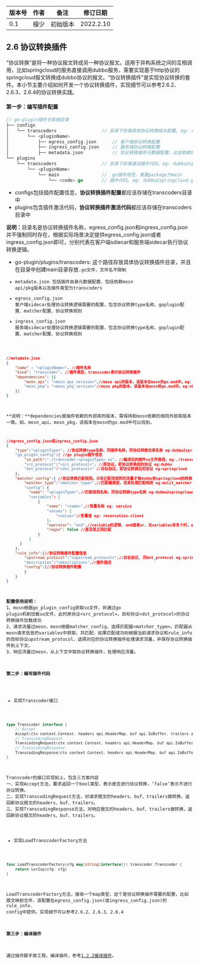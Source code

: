 | **版本号** | **作者** | **备注** | **修订日期** |
| --- | --- | --- | --- |
| 0.1 | 檀少 | 初始版本 | 2022.2.10 |

<a name="LjFmL"></a>
## 2.6 协议转换插件
“协议转换”是将一种协议报文转成另一种协议报文。适用于异构系统之间的互相调用，比如springcloud的服务直接调用dubbo服务，需要实现基于http协议的springcloud报文转换成dubbo协议的报文。“协议转换插件”是实现协议转换的套件。本小节主要介绍如何开发一个协议转换插件，实现细节可以参考2.6.2、2.6.3、2.6.4的协议转换实践。
<a name="oQOJX"></a>
#### 第一步：编写插件配置
```go
// go-plugin插件仓库根目录
├── configs
│   └── transcoders					// 目录下存储具体协议转换相关配置, eg: dubbo2springcloud
│       └── <pluginName>
│           ├── egress_config.json		// 客户端协议转换配置
│           ├── ingress_config.json		// 服务端协议转换配置
│           ├── metadata.json			// 协议转换插件元数据配置，比如依赖版本信息
└── plugins
    └── transcoders					// 目录下存储激活插件代码，eg: dubbo2springcloud
        └── <pluginName>
            └── main				//  go插件规范，需要package为main
                └── <code>.go       // 插件代码, eg: dubbo2springcloud.go
```

- configs包括插件配置信息，**协议转换插件配置**都应该存储在transcoders目录中
- plugins包含插件激活代码，**协议转换插件激活代码**都应该存储在transcoders目录中

**说明：**<pluginName>目录名是协议转换插件名称，egress_config.json和ingress_config.json 并不强制同时存在，根据实际场景决定提供egress_config.json或者ingress_config.json即可，分别代表在客户端sdiecar和服务端sidecar执行协议转换逻辑。

- go-plugin/plugins/transcoders: 这个路径存放具体协议转换插件目录，并且在目录中创建main目录存放<code>.go文件，文件名不限制
- metadata.json 包括插件自身元数据配置，包括依赖mosn api/pkg版本以及插件类型为transcoders
- egress_config.json 客户端sidecar处理协议转换逻辑需要的配置，包含协议转换type名称、goplugin配置、matcher配置、协议转换规则
- ingress_config.json 服务端sidecar处理协议转换逻辑需要的配置，包含协议转换type名称、goplugin配置、matcher配置、协议转换规则
```json
//metadata.json
{
	"name" : "<pluginName>", //插件名称
	"kind": "transcoder", //插件类型，transcoder表示协议转换插件
	"dependencies": [{
		"mosn_api": "<mosn_api_version>",//mosn api的版本，该版本在mosn的go.mod中。eg: v0.0.0-20211217011300-b851d129be01
		"mosn_pkg": "<mosn_pkg_version>"//mosn pkg的版本，该版本在mosn的go.mod中。eg:v0.0.0-20211217101631-d914102d1baf
	}]
}
```
**说明：**dependencies是插件依赖的外部库的版本，需保持和mosn依赖的相同外部库版本一致。如，mosn_api，mosn_pkg，该版本在mosn的go.mod中可以找到。
```json
//egress_config.json或ingress_config.json 
{
    "type":"<pluginType>", //协议转换type名称，同插件名称，同协议转换目录名称 eg:dubbo2springcloud
    "go_plugin_config":{ //go plugin插件信息
        "so_path":"./transcoder-<pluginType>.so", //编译后的插件so文件路径，eg:./transcoder-dubbo2springcloud.so
        "src_protocol":"<src_protocol>", //原协议，即协议转换前的协议 eg:dubbo
        "dst_protocol":"<dst_protocol>" //目标协议，即协议转换后的协议 eg:springcloud
    },
    "matcher_config":{ //协议转换匹配规则。只有匹配改规则的流量才做dubbo到springcloud的转换
        "matcher_type":"<matcher_type>",//匹配器类型，用来处理匹配规则 eg:mulit_matcher
      	"config": {
          "name": "<pluginType>",//匹配规则名称，同协议转换type名称 eg:dubbo2springcloud
          "variables": [
              {
                  "name": "<name>",//变量名称 eg: service
                  "values": [
                      "<value>"//变量值 eg: reservation-client
                  ],
                  "operator": "and",//variable的逻辑, and或者or，当variables有多个时，and表示同时
                  "regex": false //是否是正则匹配
              }
          ]
      }
    },
    "rule_info":{//协议转换插件配置信息
        "upstream_protocol":"<upstream_protocol>",//目标协议, 同dst_protocol eg:springcloud
        "description":"<description>",//插件描述
        "config":{//协议转换插件配置
        }
    }
}
```
**配置使用说明：**<br />1、mosn根据go_plugin_config获取so文件，并通过go plugin机制加载so文件，此时原协议<src_protocol>，目标协议<dst_protocol>的协议转换插件加载成功<br />2、请求流量过mosn，mosn根据matcher_config，选择匹配器<matcher_type>。匹配器从mosn请求信息的variables中获取<name>，并匹配<value>，如果匹配成功则根据当前请求协议和rule_info的目标协议upstream_protocol，选择对应的协议转换插件处理请求流量，并保存协议转换插件到上下文。<br />3、响应流量过mosn，从上下文中取协议转换插件，处理响应流量。
<a name="jiTH5"></a>
#### 第二步：编写插件代码

- 实现Transcoder接口
```go
type Transcoder interface {
	// Accept
	Accept(ctx context.Context, headers api.HeaderMap, buf api.IoBuffer, trailers api.HeaderMap) bool
	// TranscodingRequest
	TranscodingRequest(ctx context.Context, headers api.HeaderMap, buf api.IoBuffer, trailers api.HeaderMap) (api.HeaderMap, api.IoBuffer, api.HeaderMap, error)
	// TranscodingResponse
	TranscodingResponse(ctx context.Context, headers api.HeaderMap, buf api.IoBuffer, trailers api.HeaderMap) (api.HeaderMap, api.IoBuffer, api.HeaderMap, error)
}
```
Transcoder的接口实现如上，包含三方面内容<br />一、实现Accept方法，要求返回一个bool类型，表示是否进行协议转换，‘false’表示不进行协议转换。<br />二、实现TranscodingRequest方法，对请求报文的headers、buf、trailers做转换，返回新协议报文的headers、buf、trailers。<br />三、实现TranscodingResponse方法，对响应报文的headers、buf、trailers做转换，返回新协议报文的headers、buf、trailers。

- 实现LoadTranscoderFactory方法
```go
func LoadTranscoderFactory(cfg map[string]interface{}) transcoder.Transcoder {
	return &xr2sp{cfg: cfg}
}
```
LoadTranscoderFactory方法，接收一个map类型，这个是协议转换插件需要的配置，比如报文映射文件，该配置在egress_config.json(或ingress_config.json)的rule_info. config中提供。实现细节可以参考2.6.2、2.6.3、2.6.4
<a name="vGp9B"></a>
#### 第三步：编译插件
通过插件脚手架工程，编译插件，参考[1.2.2编译插件](https://github.com/mosn/extensions/blob/master/go-plugin/doc/1.plugin-prepare.md#122-%E7%BC%96%E8%AF%91%E6%8F%92%E4%BB%B6)。<br />